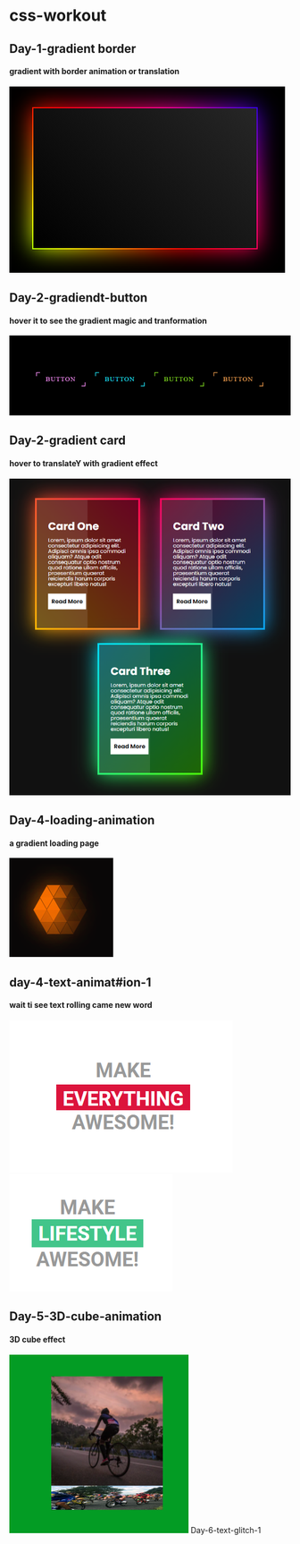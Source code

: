 # css-workout

## Day-1-gradient border
#### gradient with border animation or translation
![](Day-1-gradient%20border/output.png)
## Day-2-gradiendt-button
#### hover it to see the gradient magic and tranformation
![](Day-2-gradiendt-button/output.png)
## Day-2-gradient card
#### hover to translateY with gradient effect
![](Day-3-gradient-card/output.png)
## Day-4-loading-animation
#### a gradient loading page
![](Day-4-loading-animation/output.png)
## day-4-text-animat#ion-1
#### wait ti see text rolling came new word
![](day-4-text-animation-1/output.png)
![](day-4-text-animation-1/output1.png)
## Day-5-3D-cube-animation
#### 3D cube effect 
![](Day-5-3D-cube-animation/output.png)
Day-6-text-glitch-1

